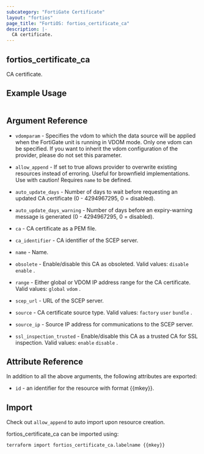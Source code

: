 ```yaml
---
subcategory: "FortiGate Certificate"
layout: "fortios"
page_title: "FortiOS: fortios_certificate_ca"
description: |-
  CA certificate.
---
```


## fortios_certificate_ca
CA certificate.

## Example Usage

```hcl

```

## Argument Reference
* `vdomparam` - Specifies the vdom to which the data source will be applied when the FortiGate unit is running in VDOM mode. Only one vdom can be specified. If you want to inherit the vdom configuration of the provider, please do not set this parameter.
* `allow_append` - If set to true allows provider to overwrite existing resources instead of erroring. Useful for brownfield implementations. Use with caution! Requires `name` to be defined.

* `auto_update_days` - Number of days to wait before requesting an updated CA certificate (0 - 4294967295, 0 = disabled).
* `auto_update_days_warning` - Number of days before an expiry-warning message is generated (0 - 4294967295, 0 = disabled).
* `ca` - CA certificate as a PEM file.
* `ca_identifier` - CA identifier of the SCEP server.
* `name` - Name.
* `obsolete` - Enable/disable this CA as obsoleted. Valid values: `disable` `enable` .
* `range` - Either global or VDOM IP address range for the CA certificate. Valid values: `global` `vdom` .
* `scep_url` - URL of the SCEP server.
* `source` - CA certificate source type. Valid values: `factory` `user` `bundle` .
* `source_ip` - Source IP address for communications to the SCEP server.
* `ssl_inspection_trusted` - Enable/disable this CA as a trusted CA for SSL inspection. Valid values: `enable` `disable` .

## Attribute Reference

In addition to all the above arguments, the following attributes are exported:
* `id` - an identifier for the resource with format {{mkey}}.

## Import

Check out `allow_append` to auto import upon resource creation.

fortios_certificate_ca can be imported using:
```sh
terraform import fortios_certificate_ca.labelname {{mkey}}
```

